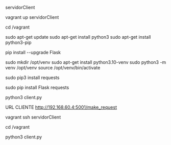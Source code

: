 servidorClient

vagrant up servidorClient

cd /vagrant

sudo apt-get update
sudo apt-get install python3
sudo apt-get install python3-pip



pip install --upgrade Flask


sudo mkdir /opt/venv
sudo apt-get install python3.10-venv
sudo python3 -m venv /opt/venv
source /opt/venv/bin/activate



sudo pip3 install requests


sudo pip install Flask requests


python3 client.py



URL CLIENTE 
http://192.168.60.4:5001/make_request



vagrant ssh servidorClient

cd /vagrant

python3 client.py